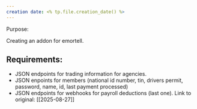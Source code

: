 ```yaml
---
creation date: <% tp.file.creation_date() %>
---
```

Purpose:

Creating an addon for emortell. 

## Requirements:
- JSON endpoints for trading information for agencies.
- JSON enpoints for members (national id number, tin, drivers permit, password, name, id, last payment processed)
- JSON endpoints for webhooks for payroll deductions (last one).
Link to original: [[2025-08-27]]
